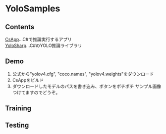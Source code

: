 # YoloSamples

## Contents
[CsApp](/CsApp)...C#で推論実行するアプリ  
[YoloSharp](/YoloSharp)...C#のYOLO推論ライブラリ  

## Demo
1. 公式から"yolov4.cfg", "coco.names", "yolov4.weights"をダウンロード
2. CsAppをビルド
3. ダウンロードしたモデルのパスを書き込み、ボタンをポチポチ
サンプル画像つけてますのでどうぞ。

## Training

## Testing
